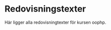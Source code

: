 ---
---
Redovisningstexter
=========================

Här ligger alla redovisningtexter för kursen oophp.
